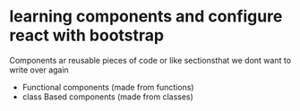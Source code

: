 # learning components and configure react with bootstrap

Components ar reusable pieces of code or like sectionsthat we dont want to write over again
- Functional components  (made from functions)
- class Based components (made from classes)